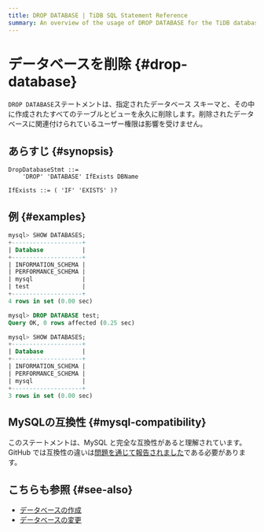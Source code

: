 ```yaml
---
title: DROP DATABASE | TiDB SQL Statement Reference
summary: An overview of the usage of DROP DATABASE for the TiDB database.
---
```


# データベースを削除 {#drop-database}

`DROP DATABASE`ステートメントは、指定されたデータベース スキーマと、その中に作成されたすべてのテーブルとビューを永久に削除します。削除されたデータベースに関連付けられているユーザー権限は影響を受けません。

## あらすじ {#synopsis}

```ebnf+diagram
DropDatabaseStmt ::=
    'DROP' 'DATABASE' IfExists DBName

IfExists ::= ( 'IF' 'EXISTS' )?
```

## 例 {#examples}

```sql
mysql> SHOW DATABASES;
+--------------------+
| Database           |
+--------------------+
| INFORMATION_SCHEMA |
| PERFORMANCE_SCHEMA |
| mysql              |
| test               |
+--------------------+
4 rows in set (0.00 sec)

mysql> DROP DATABASE test;
Query OK, 0 rows affected (0.25 sec)

mysql> SHOW DATABASES;
+--------------------+
| Database           |
+--------------------+
| INFORMATION_SCHEMA |
| PERFORMANCE_SCHEMA |
| mysql              |
+--------------------+
3 rows in set (0.00 sec)
```

## MySQLの互換性 {#mysql-compatibility}

このステートメントは、MySQL と完全な互換性があると理解されています。 GitHub では互換性の違いは[問題を通じて報告されました](https://github.com/pingcap/tidb/issues/new/choose)である必要があります。

## こちらも参照 {#see-also}

-   [データベースの作成](/sql-statements/sql-statement-create-database.md)
-   [データベースの変更](/sql-statements/sql-statement-alter-database.md)
